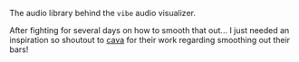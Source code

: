 The audio library behind the `vibe` audio visualizer.

After fighting for several days on how to smooth that out... I just needed an inspiration so shoutout to [cava]
for their work regarding smoothing out their bars!

[cava]: https://github.com/karlstav/cava
